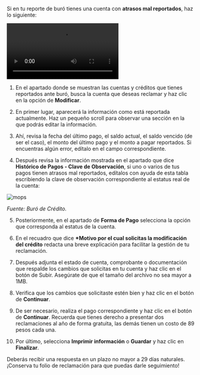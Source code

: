 Si en tu reporte de buró tienes una cuenta con **atrasos mal reportados**, haz lo siguiente:

![video](https://storage.googleapis.com/zenfi-assets/app/disputes/wrong-arrears.mp4)

1. En el apartado donde se muestran las cuentas y créditos que tienes reportados ante buró, busca la cuenta que deseas reclamar y haz clic en la opción de **Modificar**.

2. En primer lugar, aparecerá la información como está reportada actualmente. Haz un pequeño scroll para observar una sección en la que podrás editar la información.

3. Ahí, revisa la fecha del último pago, el saldo actual, el saldo vencido (de ser el caso), el monto del último pago y el monto a pagar reportados. Si encuentras algún error, edítalo en el campo correspondiente.

4. Después revisa la información mostrada en el apartado que dice **Histórico de Pagos - Clave de Observación**, si uno o varios de tus pagos tienen atrasos mal reportados, edítalos con ayuda de esta tabla escribiendo la clave de observación correspondiente al estatus real de la cuenta:

![mops](https://user-images.githubusercontent.com/1031639/201716401-bde3575b-4a01-43e4-ba8f-542b8b7e4260.png)

_Fuente: Buró de Crédito._

5. Posteriormente, en el apartado de **Forma de Pago** selecciona la opción que corresponda al estatus de la cuenta.

6. En el recuadro que dice **\*Motivo por el cual solicitas la modificación del crédito** redacta una breve explicación para facilitar la gestión de tu reclamación.

7. Después adjunta el estado de cuenta, comprobante o documentación que respalde los cambios que solicitas en tu cuenta y haz clic en el botón de Subir. Asegúrate de que el tamaño del archivo no sea mayor a 1MB.

8. Verifica que los cambios que solicitaste estén bien y haz clic en el botón de **Continuar**.

9. De ser necesario, realiza el pago correspondiente y haz clic en el botón de **Continuar**. Recuerda que tienes derecho a presentar dos reclamaciones al año de forma gratuita, las demás tienen un costo de 89 pesos cada una.

10. Por último, selecciona **Imprimir información** o **Guardar** y haz clic en **Finalizar**.

Deberás recibir una respuesta en un plazo no mayor a 29 días naturales. ¡Conserva tu folio de reclamación para que puedas darle seguimiento!
